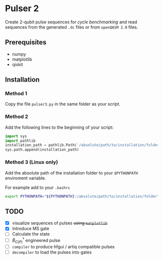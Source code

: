 # Pulser 2

Create 2-qubit pulse sequences for *cycle benchmarking* and read sequences from the generated `.dc` files or from `openQASM 2.0` files.

## Prerequisites
* numpy
* matplotlib
* qiskit

## Installation

### Method 1
Copy the file `pulser3.py` in the same folder as your script.

### Method 2
Add the following lines to the beginning of your script:
``` python
import sys
import pathlib
installation_path = pathlib.Path('/absolute/path/to/installation/folder')
sys.path.append(installation_path)
```
### Method 3 (Linux only)
Add the absolute path of the installation folder to your `$PYTHONPATH` enviroment variable.

For example add to your `.bashrc`

``` bash
export PYTHONPATH="${PYTHONPATH}:/absolute/path/to/installation/folder"
```

## TODO

- [x] visualize sequences of pulses ~~using `matplotlib`~~
- [x] Introduce MS gate
- [ ] Calculate the state
- [ ] $\tilde B_{C(P)}^\dag$ engineered pulse
- [ ] `compiler` to produce hfgui / artiq compatible pulses
- [ ] `decompiler` to load the pulses into gates